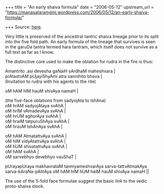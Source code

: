 +++
title = "An early shaiva formula"
date = "2006-05-12"
upstream_url = "https://manasataramgini.wordpress.com/2006/05/12/an-early-shaiva-formula/"

+++
Source: [here](https://manasataramgini.wordpress.com/2006/05/12/an-early-shaiva-formula/).

Very little is preserved of the ancestral tantric shaiva lineage prior to its split into the five fold path. An early formula of the lineage that survives is seen in the garuDa tantra termed hara tantram, which itself does not survive as a full text as far as I know.

The distinctive core used to make the oblation for rudra in the fire is thus:

Amantrito .asi devesha gaNaiH sArdhaM maheshvara \|  
prAtastvAM pUjayiShyAmi atra sannihito bhava \|  
(Invitation to rudra with his agents to the rite)

oM hAM hIM hauM shivAya namaH \|

(the five-face oblations from sadyojAta to IshAna)  
oM hrAM sadyojAtaya svAhA \|  
oM hrIM vAmadevAya svAhA \|  
oM hrUM aghorAya svAhA \|  
oM hraiM tatpuruShAya svAhA \|  
oM hrauM IshAnAya svAhA \|

oM hAM AtmatattvAya svAhA \|  
oM hIM vidyAtattvAya svAhA \|  
oM hUM shivatattvAya svAhA \|  
oM hAM svAhA \|  
oM sarvebhyo devebhyo vauShaT \|

pUrayapUraya makhavrataM tanniyameshvarAya sarva-tattvAtmakAya sarva-kAraNa-pAlitAya oM hAM hIM hUM haiM hauM shivAya namaH \|\|

The use of the 5-fold face formulae suggest the basic link to the vedic proto-shaiva stock.

